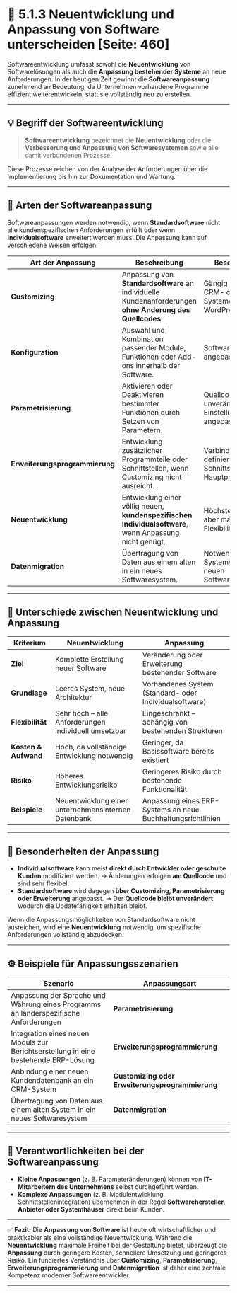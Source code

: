 # 🧩 5.1.3 Neuentwicklung und Anpassung von Software unterscheiden [Seite: 460]

Softwareentwicklung umfasst sowohl die **Neuentwicklung** von Softwarelösungen als auch die **Anpassung bestehender Systeme** an neue Anforderungen. In der heutigen Zeit gewinnt die **Softwareanpassung** zunehmend an Bedeutung, da Unternehmen vorhandene Programme effizient weiterentwickeln, statt sie vollständig neu zu erstellen.

---

## 💡 Begriff der Softwareentwicklung

> **Softwareentwicklung** bezeichnet die **Neuentwicklung** oder die **Verbesserung und Anpassung von Softwaresystemen** sowie alle damit verbundenen Prozesse.

Diese Prozesse reichen von der Analyse der Anforderungen über die Implementierung bis hin zur Dokumentation und Wartung.

---

## 🔧 Arten der Softwareanpassung

Softwareanpassungen werden notwendig, wenn **Standardsoftware** nicht alle kundenspezifischen Anforderungen erfüllt oder wenn **Individualsoftware** erweitert werden muss.
Die Anpassung kann auf verschiedene Weisen erfolgen:

| Art der Anpassung              | Beschreibung                                                                                             | Besonderheiten                                                    |
| ------------------------------ | -------------------------------------------------------------------------------------------------------- | ----------------------------------------------------------------- |
| **Customizing**                | Anpassung von **Standardsoftware** an individuelle Kundenanforderungen **ohne Änderung des Quellcodes**. | Gängig bei ERP-, CRM- oder CMS-Systemen (z. B. SAP, WordPress).   |
| **Konfiguration**              | Auswahl und Kombination passender Module, Funktionen oder Add-ons innerhalb der Software.                | Software wird modular angepasst.                                  |
| **Parametrisierung**           | Aktivieren oder Deaktivieren bestimmter Funktionen durch Setzen von Parametern.                          | Quellcode bleibt unverändert, nur Einstellungen werden angepasst. |
| **Erweiterungsprogrammierung** | Entwicklung zusätzlicher Programmteile oder Schnittstellen, wenn Customizing nicht ausreicht.            | Verbindung über definierte Schnittstellen mit dem Hauptprogramm.  |
| **Neuentwicklung**             | Entwicklung einer völlig neuen, **kundenspezifischen Individualsoftware**, wenn Anpassung nicht genügt.  | Höchster Aufwand, aber maximale Flexibilität.                     |
| **Datenmigration**             | Übertragung von Daten aus einem alten in ein neues Softwaresystem.                                       | Notwendig bei Systemwechseln oder neuen Softwaregenerationen.     |

---

## 🧠 Unterschiede zwischen Neuentwicklung und Anpassung

| Kriterium            | Neuentwicklung                                       | Anpassung                                                   |
| -------------------- | ---------------------------------------------------- | ----------------------------------------------------------- |
| **Ziel**             | Komplette Erstellung neuer Software                  | Veränderung oder Erweiterung bestehender Software           |
| **Grundlage**        | Leeres System, neue Architektur                      | Vorhandenes System (Standard- oder Individualsoftware)      |
| **Flexibilität**     | Sehr hoch – alle Anforderungen individuell umsetzbar | Eingeschränkt – abhängig von bestehenden Strukturen         |
| **Kosten & Aufwand** | Hoch, da vollständige Entwicklung notwendig          | Geringer, da Basissoftware bereits existiert                |
| **Risiko**           | Höheres Entwicklungsrisiko                           | Geringeres Risiko durch bestehende Funktionalität           |
| **Beispiele**        | Neuentwicklung einer unternehmensinternen Datenbank  | Anpassung eines ERP-Systems an neue Buchhaltungsrichtlinien |

---

## 🧩 Besonderheiten der Anpassung

* **Individualsoftware** kann meist **direkt durch Entwickler oder geschulte Kunden** modifiziert werden.
  → Änderungen erfolgen **am Quellcode** und sind sehr flexibel.
* **Standardsoftware** wird dagegen **über Customizing, Parametrisierung oder Erweiterung** angepasst.
  → Der **Quellcode bleibt unverändert**, wodurch die Updatefähigkeit erhalten bleibt.

Wenn die Anpassungsmöglichkeiten von Standardsoftware nicht ausreichen, wird eine **Neuentwicklung** notwendig, um spezifische Anforderungen vollständig abzudecken.

---

## ⚙️ Beispiele für Anpassungsszenarien

| Szenario                                                                             | Anpassungsart                                   |
| ------------------------------------------------------------------------------------ | ----------------------------------------------- |
| Anpassung der Sprache und Währung eines Programms an länderspezifische Anforderungen | **Parametrisierung**                            |
| Integration eines neuen Moduls zur Berichtserstellung in eine bestehende ERP-Lösung  | **Erweiterungsprogrammierung**                  |
| Anbindung einer neuen Kundendatenbank an ein CRM-System                              | **Customizing oder Erweiterungsprogrammierung** |
| Übertragung von Daten aus einem alten System in ein neues Softwaresystem             | **Datenmigration**                              |

---

## 🧩 Verantwortlichkeiten bei der Softwareanpassung

* **Kleine Anpassungen** (z. B. Parameteränderungen) können von **IT-Mitarbeitern des Unternehmens** selbst durchgeführt werden.
* **Komplexe Anpassungen** (z. B. Modulentwicklung, Schnittstellenintegration) übernehmen in der Regel **Softwarehersteller, Anbieter oder Systemhäuser** direkt beim Kunden.

---

✅ **Fazit:**
Die **Anpassung von Software** ist heute oft wirtschaftlicher und praktikabler als eine vollständige Neuentwicklung.
Während die **Neuentwicklung** maximale Freiheit bei der Gestaltung bietet, überzeugt die **Anpassung** durch geringere Kosten, schnellere Umsetzung und geringeres Risiko.
Ein fundiertes Verständnis über **Customizing**, **Parametrisierung**, **Erweiterungsprogrammierung** und **Datenmigration** ist daher eine zentrale Kompetenz moderner Softwareentwickler.

---
